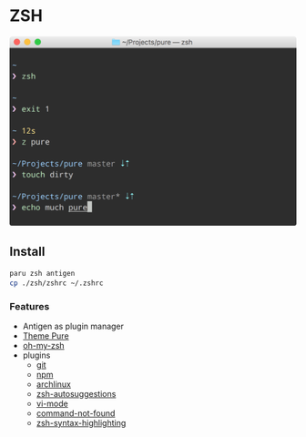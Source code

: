 # ZSH

![Pure Theme](https://github.com/sindresorhus/pure/raw/master/screenshot.png)

## Install

```sh
paru zsh antigen
cp ./zsh/zshrc ~/.zshrc
```

### Features

- Antigen as plugin manager
- [Theme Pure](https://github.com/sindresorhus/pure)
- [oh-my-zsh](https://ohmyz.sh/)
- plugins
  - [git](https://github.com/ohmyzsh/ohmyzsh/tree/master/plugins/git)
  - [npm](https://github.com/ohmyzsh/ohmyzsh/tree/master/plugins/npm)
  - [archlinux](https://github.com/ohmyzsh/ohmyzsh/tree/master/plugins/archlinux)
  - [zsh-autosuggestions](https://github.com/zsh-users/zsh-autosuggestions)
  - [vi-mode](https://github.com/ohmyzsh/ohmyzsh/tree/master/plugins/vi-mode)
  - [command-not-found](https://github.com/ohmyzsh/ohmyzsh/tree/master/plugins/command-not-found)
  - [zsh-syntax-highlighting](https://github.com/zsh-users/zsh-syntax-highlighting)
